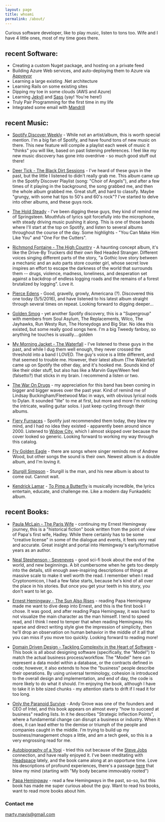 ```yaml
---
layout: page
title: whoami
permalink: /about/
---
```


Curious software developer, like to play music, listen to tons too.  Wife and I have 4 little ones, most of my time goes there.

recent Software:
--- 
* Creating a custom Nuget package, and hosting on a private feed
* Building Azure Web services, and auto-deploying them to Azure via <a href="https://www.appveyor.com/">Appveyor</a>
* Learning a large existing .Net architecture
* Learning Rails on some existing sites
* Dipping my toe in some clouds (AWS and Azure)
* Learning <a href="https://jekyllrb.com/">Jekyll</a> and <a href="http://sass-lang.com/">Sass</a> (yay!  You're here!)
* Truly Pair Programming for the first time in my life
* Integrated some email with <a href="https://www.mandrill.com/">Mandrill</a>

recent Music:
--- 

* <a href="https://www.spotify.com/us/discoverweekly/">Spotify Discover Weekly</a> - While not an artist/album, this is worth special mention.  I'm a big fan of Spotify, and have found tons of new music on there.  This new feature will compile a playlist each week of music it "thinks" you will like, based on past listening preferences.  I feel like my new music discovery has gone into overdrive - so much good stuff out there!

* <a href="http://deertickmusic.com/">Deer Tick - The Black Dirt Sessions</a> - I've heard of these guys in the past, but the little I listened to didn't really grab me.  This album came up in the Spotify Discover Playlist (song: "Choir of Angels"), and after a few times of it playing in the background, the song grabbed me, and then the whole album grabbed me.  Great stuff, and hard to classify.  Maybe "grungy, with some hat tips to 50's and 60's rock"?  I've started to delve into other albums, and these guys rock.

* <a href="http://theholdsteady.net/">The Hold Steady</a> - I've been digging these guys, they kind of remind me of Springsteen.  Mouthfuls of lyrics spit forcefully into the microphone, with steady driving music pushing it along.  This is one of those bands where I'll start at the top on Spotify, and listen to several albums throughout the course of the day.  Some highlights - "You Can Make Him Like You" and "One For the Cutters".

* <a href="https://www.amazon.com/High-Country-Richmond-Fontaine/dp/B005HMHOYG">Richmond Fontaine - The High Country</a> - A haunting concept album, it's like the Drive-By Truckers did their own Red Headed Stranger.  Different voices singing different parts of the story, "a Gothic love story between a mechanic and an auto parts store counter girl, whose secret love inspires an effort to escape the darkness of the world that surrounds them -- drugs, violence, madness, loneliness, and desperation set against a backdrop of endless logging roads and the remains of a forest brutalized by logging".  Love it.

* <a href="http://pierceedens.com/">Pierce Edens</a> - Good, gravelly, growly, Americana (?).  Discovered this one today (5/5/2016), and have listened to his latest album straight through several times on repeat.  Looking forward to digging deeper...

* <a href="https://en.wikipedia.org/wiki/Golden_Smog">Golden Smog</a> - yet another Spotify discovery, this is a "Supergroup" with members from Soul Asylum, The Replacements, Wilco, The Jayhawks, Run Westy Run, The Honeydogs and Big Star.  No idea this existed, but some really good songs here.  I'm a big Tweedy fanboy, so anything he touches is usually....golden</a>

* <a href="http://mymorningjacket.com/releases#/release/13013">My Morning Jacket - The Waterfall</a> - I've listened to these guys in the past, and while I dug them well enough, they never crossed the threshold into a band I LOVED.  The guy's voice is a little different, and that seemed to trouble me.  However, their latest album (The Waterfall) came up on Spotify the other day, and it's hooked me.  Sounds kind of like their older stuff, but also has like a Marvin Gaye/Ween feel (falsetto?) that sticks in my brain.  I recommend a listen or two.

* <a href="http://www.thewarondrugs.net/">The War On Drugs</a> - my appreciation for this band has been coming in bigger and bigger waves over the past year.  Kind of remind me of Lindsay Buckingham/Fleetwood Mac in ways, with obvious lyrical nods to Dylan.  It sounded "lite" to me at first, but more and more I'm noticing the intricate, wailing guitar solos.  I just keep cycling through their albums.

* <a href="http://fieryfurnacesforum.com/site/">Fiery Furnaces</a> - Spotify just recommended them today, they blew my mind, and I had no idea they existed - apparently been around since 2000.  Listened to <a href="https://en.wikipedia.org/wiki/Widow_City">Widow City</a>, which I almost skipped over because the cover looked so generic.  Looking forward to working my way through this catalog.

* <a href="http://www.flygoldeneagle.net/">Fly Golden Eagle</a> - there are songs where singer reminds me of Andrew Wood, but other songs the sound is their own.  Newest album is a double album, and I'm loving it.

* <a href="http://sturgillsimpson.com/ASGTE/?ref=https://www.google.com/">Sturgill Simpson</a> - Sturgill is the man, and his new album is about to come out.  Cannot wait.

* <a href="https://en.wikipedia.org/wiki/Kendrick_Lamar">Kendrick Lamar</a> - <a href="https://en.wikipedia.org/wiki/To_Pimp_a_Butterfly">To Pimp a Butterfly</a> is musically incredible, the lyrics entertain, educate, and challenge me.  Like a modern day Funkadelic album.

recent Books:
--- 

* <a href="https://www.amazon.com/dp/B009Y4I4Y2/ref=dp-kindle-redirect?_encoding=UTF8&btkr=1">Paula McLain - The Paris Wife</a> - continuing my Ernest Hemingway journey, this is a "historical fiction" book written from the point of view of Papa's first wife, Hadley.  While there certainly has to be some "creative license" in some of the dialogue and events, it feels very real and accurate.  Great insight and portal into Hemingway's early/formative years as an author.

* <a href="https://www.amazon.com/Seveneves-Novel-Neal-Stephenson/dp/0062190377">Neal Stephenson - Seveneves</a> - good sci-fi book about the end of the world, and new beginnings.  A bit cumbersome when he gets too deeply into the details, still enough awe-inspiring descriptions of things at massive scale to make it well worth the read.  I remember when I read Cryptonomicon, I had a few false starts, because he's kind of all over the place in his stories.  But once you get your teeth in his story, you don't want to let go.

* <a href="https://en.wikipedia.org/wiki/The_Sun_Also_Rises">Ernest Hemingway - The Sun Also Rises</a> - reading Papa Hemingway made me want to dive deep into Ernest, and this is the first book I chose.  It was good, and after reading Papa Hemingway, it was hard to not visualize the main character as the man himself.  I tend to speed read, and I think I need to temper that when reading Hemingway.  His sparse and direct writing style give the impression of simplicity, then he'll drop an observation on human behavior in the middle of it all that you can miss if you move too quickly.  Looking forward to reading more!

* <a href="http://www.amazon.com/Domain-Driven-Design-Tackling-Complexity-Software/dp/0321125215">Domain Driven Design - Tackling Complexity in the Heart of Software</a> - This book is all about designing software (specifically, the "Model") to match the actual business process/workflow.  The "Model" here can represent a data model within a database, or the contracts defined in code; however, it also extends to how the "business" people describe their operations.  By using universal terminology, cohesion is introduced to the overall design and implementation, and end of day, the code is more likely to do what it should.  I'm enjoying the book, although I have to take it in bite sized chunks - my attention starts to drift if I read it for too long.

* <a href="http://www.amazon.com/Only-Paranoid-Survive-Exploit-Challenge/dp/0385483821">Only the Paranoid Survive</a> - Andy Grove was one of the founders and CEO of Intel, and this book appears on almost every "how to succeed at business" reading lists.  In it he describes "Strategic Inflection Points", where a fundamental change can disrupt a business or industry.  When it does, it can lead either to the demise or triumph of the people and companies caught in the middle.  I'm trying to build up my business/management chops a little, and am a tech geek, so this is a very engrossing read for me.

* <a href="http://www.ananda.org/free-inspiration/books/autobiography-of-a-yogi">Autobiography of a Yogi</a> - tried this out because of the <a href="http://www.inc.com/hitendra-wadhwa/steve-jobs-self-realization-yogananda.html">Steve Jobs</a> connection, and have really enjoyed it.  I've been meditating with <a href="https://www.headspace.com/signup?origintoken=google-b&gclid=CKCr5vC87MsCFQIKaQod-60GFA">Headspace</a> lately, and the book came along at an opportune time.  Love his descriptions of profound experiences, there's a passage <a href="http://www.crystalclarity.com/yogananda/chap14.php">here</a> that blew my mind (starting with "My body became immovably rooted")

* <a href="http://www.amazon.com/Papa-Hemingway-A-Personal-Memoir/dp/0306814277">Papa Hemingway</a> - read a few Hemingways in the past, so-so, but this book has made me super curious about the guy.  Want to read his books, want to read more books about him.

### Contact me

[marty.mavis@gmail.com](mailto:marty.mavis@gmail.com)